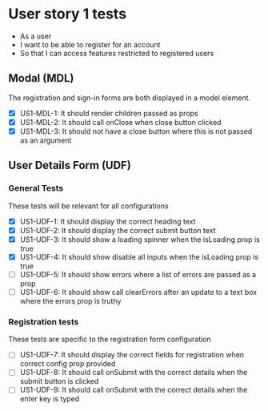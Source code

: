 # User story 1 tests

- As a user
- I want to be able to register for an account
- So that I can access features restricted to registered users

## Modal (MDL)

The registration and sign-in forms are both displayed in a model element.

- [x] US1-MDL-1: It should render children passed as props
- [x] US1-MDL-2: It should call onClose when close button clicked
- [x] US1-MDL-3: It should not have a close button where this is not passed as an argument

## User Details Form (UDF)

### General Tests

These tests will be relevant for all configurations

- [x] US1-UDF-1: It should display the correct heading text
- [x] US1-UDF-2: It should display the correct submit button text
- [x] US1-UDF-3: It should show a loading spinner when the isLoading prop is true
- [x] US1-UDF-4: It should show disable all inputs when the isLoading prop is true
- [ ] US1-UDF-5: It should show errors where a list of errors are passed as a prop
- [ ] US1-UDF-6: It should show call clearErrors after an update to a text box where the errors prop is truthy

### Registration tests

These tests are specific to the registration form configuration

- [ ] US1-UDF-7: It should display the correct fields for registration when correct config prop provided
- [ ] US1-UDF-8: It should call onSubmit with the correct details when the submit button is clicked
- [ ] US1-UDF-9: It should call onSubmit with the correct details when the enter key is typed
